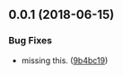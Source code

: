 <a name="0.0.1"></a>
## 0.0.1 (2018-06-15)


### Bug Fixes

* missing this. ([9b4bc19](https://github.com/mkg20001/libp2p-exchange-direct/commit/9b4bc19))



